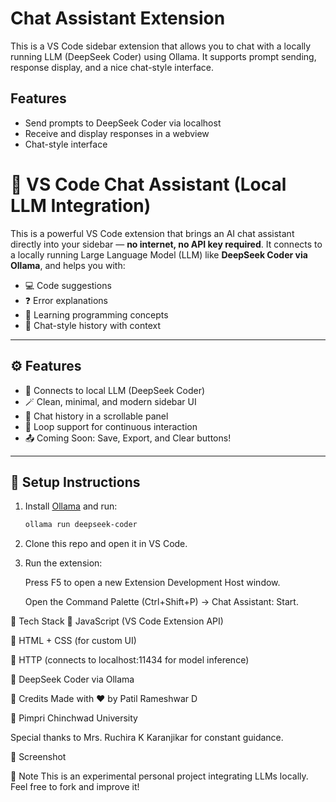 # Chat Assistant Extension

This is a VS Code sidebar extension that allows you to chat with a locally running LLM (DeepSeek Coder) using Ollama. It supports prompt sending, response display, and a nice chat-style interface.

## Features
- Send prompts to DeepSeek Coder via localhost
- Receive and display responses in a webview
- Chat-style interface
# 💬 VS Code Chat Assistant (Local LLM Integration)

This is a powerful VS Code extension that brings an AI chat assistant directly into your sidebar — **no internet, no API key required**. It connects to a locally running Large Language Model (LLM) like **DeepSeek Coder via Ollama**, and helps you with:

- 💻 Code suggestions  
- ❓ Error explanations  
- 📘 Learning programming concepts  
- 🔁 Chat-style history with context

---

## ⚙️ Features

- 🧠 Connects to local LLM (DeepSeek Coder)
- 🪄 Clean, minimal, and modern sidebar UI
- 💬 Chat history in a scrollable panel
- 🔁 Loop support for continuous interaction
- 📤 Coming Soon: Save, Export, and Clear buttons!

---

## 🚀 Setup Instructions

1. Install [Ollama](https://ollama.com/) and run:
   ```bash
   ollama run deepseek-coder
2. Clone this repo and open it in VS Code.

3. Run the extension:

      Press F5 to open a new Extension Development Host window.

      Open the Command Palette (Ctrl+Shift+P) → Chat Assistant: Start.

📁 Tech Stack
🧩 JavaScript (VS Code Extension API)

🎨 HTML + CSS (for custom UI)

🔗 HTTP (connects to localhost:11434 for model inference)

🧠 DeepSeek Coder via Ollama

🙌 Credits
Made with ❤️ by Patil Rameshwar D

📍 Pimpri Chinchwad University

Special thanks to Mrs. Ruchira K Karanjikar for constant guidance.

📌 Screenshot

📌 Note
This is an experimental personal project integrating LLMs locally. Feel free to fork and improve it!
